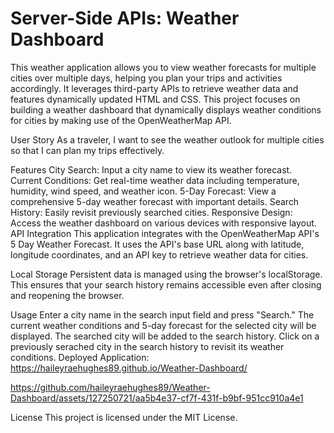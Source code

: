 # Server-Side APIs: Weather Dashboard

This weather application allows you to view weather forecasts for multiple cities over multiple days, helping you plan your trips and activities accordingly. It leverages third-party APIs to retrieve weather data and features dynamically updated HTML and CSS. This project focuses on building a weather dashboard that dynamically displays weather conditions for cities by making use of the OpenWeatherMap API.

User Story
As a traveler, I want to see the weather outlook for multiple cities so that I can plan my trips effectively.

Features
City Search: Input a city name to view its weather forecast.
Current Conditions: Get real-time weather data including temperature, humidity, wind speed, and weather icon.
5-Day Forecast: View a comprehensive 5-day weather forecast with important details.
Search History: Easily revisit previously searched cities.
Responsive Design: Access the weather dashboard on various devices with responsive layout.
API Integration
This application integrates with the OpenWeatherMap API's 5 Day Weather Forecast. It uses the API's base URL along with latitude, longitude coordinates, and an API key to retrieve weather data for cities.

Local Storage
Persistent data is managed using the browser's localStorage. This ensures that your search history remains accessible even after closing and reopening the browser.

Usage
Enter a city name in the search input field and press "Search."
The current weather conditions and 5-day forecast for the selected city will be displayed.
The searched city will be added to the search history.
Click on a previously serached city in the search history to revisit its weather conditions.
Deployed Application: https://haileyraehughes89.github.io/Weather-Dashboard/


https://github.com/haileyraehughes89/Weather-Dashboard/assets/127250721/aa5b4e37-cf7f-431f-b9bf-951cc910a4e1


License
This project is licensed under the MIT License.
